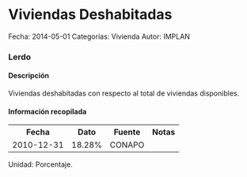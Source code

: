 Viviendas Deshabitadas
=====

Fecha: 2014-05-01
Categorías: Vivienda
Autor: IMPLAN

### Lerdo

#### Descripción

Viviendas deshabitadas con respecto al total de viviendas disponibles.

#### Información recopilada

<table class="table table-hover table-bordered">
  <tr><th>Fecha</th><th>Dato</th><th>Fuente</th><th>Notas</th></tr>
  <tr><td>2010-12-31</td><td>18.28%</td><td>CONAPO</td><td></td></tr>
</table>

Unidad: Porcentaje.
